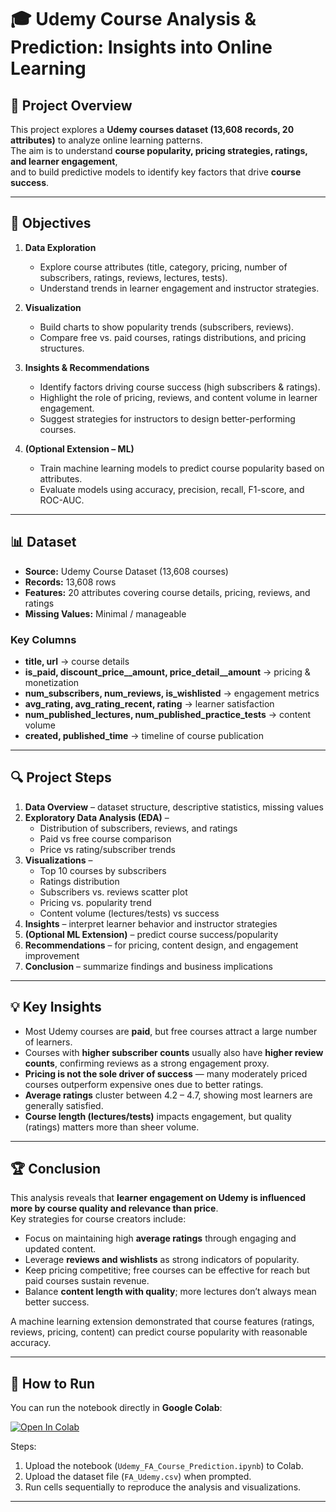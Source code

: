 # 🎓 Udemy Course Analysis & Prediction: Insights into Online Learning  

## 📌 Project Overview  
This project explores a **Udemy courses dataset (13,608 records, 20 attributes)** to analyze online learning patterns.  
The aim is to understand **course popularity, pricing strategies, ratings, and learner engagement**,  
and to build predictive models to identify key factors that drive **course success**.  

---

## 🎯 Objectives  
1. **Data Exploration**  
   - Explore course attributes (title, category, pricing, number of subscribers, ratings, reviews, lectures, tests).  
   - Understand trends in learner engagement and instructor strategies.  

2. **Visualization**  
   - Build charts to show popularity trends (subscribers, reviews).  
   - Compare free vs. paid courses, ratings distributions, and pricing structures.  

3. **Insights & Recommendations**  
   - Identify factors driving course success (high subscribers & ratings).  
   - Highlight the role of pricing, reviews, and content volume in learner engagement.  
   - Suggest strategies for instructors to design better-performing courses.  

4. **(Optional Extension – ML)**  
   - Train machine learning models to predict course popularity based on attributes.  
   - Evaluate models using accuracy, precision, recall, F1-score, and ROC-AUC.  

---

## 📊 Dataset  
- **Source:** Udemy Course Dataset (13,608 courses)  
- **Records:** 13,608 rows  
- **Features:** 20 attributes covering course details, pricing, reviews, and ratings  
- **Missing Values:** Minimal / manageable  

### Key Columns  
- **title, url** → course details  
- **is_paid, discount_price__amount, price_detail__amount** → pricing & monetization  
- **num_subscribers, num_reviews, is_wishlisted** → engagement metrics  
- **avg_rating, avg_rating_recent, rating** → learner satisfaction  
- **num_published_lectures, num_published_practice_tests** → content volume  
- **created, published_time** → timeline of course publication  

---

## 🔍 Project Steps  
1. **Data Overview** – dataset structure, descriptive statistics, missing values  
2. **Exploratory Data Analysis (EDA)** –  
   - Distribution of subscribers, reviews, and ratings  
   - Paid vs free course comparison  
   - Price vs rating/subscriber trends  
3. **Visualizations** –  
   - Top 10 courses by subscribers  
   - Ratings distribution  
   - Subscribers vs. reviews scatter plot  
   - Pricing vs. popularity trend  
   - Content volume (lectures/tests) vs success  
4. **Insights** – interpret learner behavior and instructor strategies  
5. **(Optional ML Extension)** – predict course success/popularity  
6. **Recommendations** – for pricing, content design, and engagement improvement  
7. **Conclusion** – summarize findings and business implications  

---

## 💡 Key Insights  
- Most Udemy courses are **paid**, but free courses attract a large number of learners.  
- Courses with **higher subscriber counts** usually also have **higher review counts**, confirming reviews as a strong engagement proxy.  
- **Pricing is not the sole driver of success** — many moderately priced courses outperform expensive ones due to better ratings.  
- **Average ratings** cluster between 4.2 – 4.7, showing most learners are generally satisfied.  
- **Course length (lectures/tests)** impacts engagement, but quality (ratings) matters more than sheer volume.  

---

## 🏆 Conclusion  
This analysis reveals that **learner engagement on Udemy is influenced more by course quality and relevance than price**.  
Key strategies for course creators include:  
- Focus on maintaining high **average ratings** through engaging and updated content.  
- Leverage **reviews and wishlists** as strong indicators of popularity.  
- Keep pricing competitive; free courses can be effective for reach but paid courses sustain revenue.  
- Balance **content length with quality**; more lectures don’t always mean better success.  

A machine learning extension demonstrated that course features (ratings, reviews, pricing, content) can predict course popularity with reasonable accuracy.  

---

## 🚀 How to Run  
You can run the notebook directly in **Google Colab**:  

[![Open In Colab](https://colab.research.google.com/assets/colab-badge.svg)](https://colab.research.google.com/github/amitkumarbhade/Udemy_Course_Analysis_And_Prediction/blob/feed/Udemy_FA_Course_Prediction.ipynb)  

Steps:  
1. Upload the notebook (`Udemy_FA_Course_Prediction.ipynb`) to Colab.  
2. Upload the dataset file (`FA_Udemy.csv`) when prompted.  
3. Run cells sequentially to reproduce the analysis and visualizations.  

---
